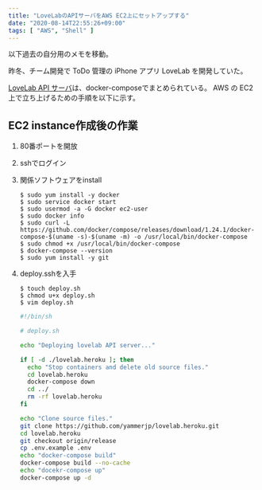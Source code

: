 ```yaml
---
title: "LoveLabのAPIサーバをAWS EC2上にセットアップする"
date: "2020-08-14T22:55:26+09:00"
tags: [ "AWS", "Shell" ]
---
```


以下過去の自分用のメモを移動。

昨冬、チーム開発で ToDo 管理の iPhone アプリ LoveLab を開発していた。

[LoveLab API サーバ](https://github.com/yammerjp/lovelab-api)は、docker-composeでまとめられている。
AWS の EC2 上で立ち上げるための手順を以下に示す。

## EC2 instance作成後の作業

1. 80番ポートを開放

1. sshでログイン

1. 関係ソフトウェアをinstall

    ```shell
    $ sudo yum install -y docker
    $ sudo service docker start
    $ sudo usermod -a -G docker ec2-user
    $ sudo docker info
    $ sudo curl -L https://github.com/docker/compose/releases/download/1.24.1/docker-compose-$(uname -s)-$(uname -m) -o /usr/local/bin/docker-compose
    $ sudo chmod +x /usr/local/bin/docker-compose
    $ docker-compose --version
    $ sudo yum install -y git
    ```

1. deploy.sshを入手

    ````shell
    $ touch deploy.sh
    $ chmod u+x deploy.sh
    $ vim deploy.sh
    ````

    ```bash
    #!/bin/sh

    # deploy.sh
    
    echo "Deploying lovelab API server..."
    
    if [ -d ./lovelab.heroku ]; then
      echo "Stop containers and delete old source files."
      cd lovelab.heroku
      docker-compose down
      cd ../
      rm -rf lovelab.heroku
    fi
    
    echo "Clone source files."
    git clone https://github.com/yammerjp/lovelab.heroku.git
    cd lovelab.heroku
    git checkout origin/release
    cp .env.example .env
    echo "docker-compose build"
    docker-compose build --no-cache
    echo "docekr-compose up"
    docker-compose up -d
    ```
